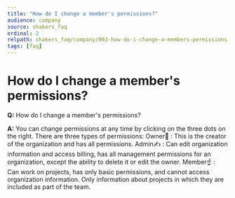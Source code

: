 ```yaml
---
title: "How do I change a member's permissions?"
audience: company
source: shakers_faq
ordinal: 2
relpath: shakers_faq/company/002-how-do-i-change-a-members-permissions.md
tags: [faq]
---
```


# How do I change a member's permissions?

**Q:** How do I change a member's permissions?

**A:** You can change permissions at any time by clicking on the three dots on the right. There are three types of permissions: Owner💪 : This is the creator of the organization and has all permissions. Admin✍️ : Can edit organization information and access billing, has all management permissions for an organization, except the ability to delete it or edit the owner. Member☝️ : Can work on projects, has only basic permissions, and cannot access organization information. Only information about projects in which they are included as part of the team.
